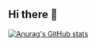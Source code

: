 ## Hi there 👋

[![Anurag's GitHub stats](https://github-readme-stats.vercel.app/api?username=f18m)](https://github.com/anuraghazra/github-readme-stats)
